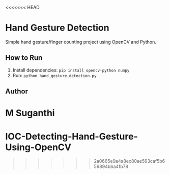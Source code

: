 <<<<<<< HEAD
# Hand Gesture Detection

Simple hand gesture/finger counting project using OpenCV and Python.

## How to Run
1. Install dependencies: `pip install opencv-python numpy`
2. Run: `python hand_gesture_detection.py`

## Author
M Suganthi
=======
# IOC-Detecting-Hand-Gesture-Using-OpenCV
>>>>>>> 2a0665e9a4a8ec80ae593caf5b659894b6a4fb78
